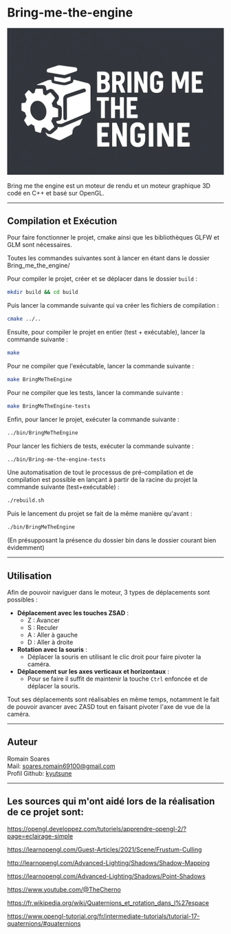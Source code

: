 # Bring-me-the-engine
![Logo du moteur](Bring_me_the_engine/assets/BringMeTheEngineLogo.png)

Bring me the engine est un moteur de rendu et un moteur graphique 3D codé en C++ et basé sur OpenGL.
___________________________________________
## Compilation et Exécution
Pour faire fonctionner le projet, cmake ainsi que les bibliothèques GLFW et GLM sont nécessaires.

Toutes les commandes suivantes sont à lancer en étant dans le dossier Bring_me_the_engine/

Pour compiler le projet, créer et se déplacer dans le dossier `build` :
```bash
mkdir build && cd build
```
Puis lancer la commande suivante qui va créer les fichiers de compilation :
```bash
cmake ../..
```
Ensuite, pour compiler le projet en entier (test + exécutable), lancer la commande suivante :
```bash
make
```
Pour ne compiler que l'exécutable, lancer la commande suivante :
```bash
make BringMeTheEngine
```
Pour ne compiler que les tests, lancer la commande suivante :
```bash
make BringMeTheEngine-tests

```
Enfin, pour lancer le projet, exécuter la commande suivante :
```bash
../bin/BringMeTheEngine
```
Pour lancer les fichiers de tests, exécuter la commande suivante :
```bash
../bin/Bring-me-the-engine-tests
```

Une automatisation de tout le processus de pré-compilation et de compilation est possible en lançant à partir de la racine du projet la commande suivante (test+exécutable) :
```bash
./rebuild.sh
```
Puis le lancement du projet se fait de la même manière qu'avant :
```bash
./bin/BringMeTheEngine
```
(En présupposant la présence du dossier bin dans le dossier courant bien évidemment)
____________________________________________
## Utilisation
Afin de pouvoir naviguer dans le moteur, 3 types de déplacements sont possibles :
- **Déplacement avec les touches ZSAD** : 
  - Z : Avancer
  - S : Reculer
  - A : Aller à gauche
  - D : Aller à droite 
- **Rotation avec la souris** : 
  - Déplacer la souris en utilisant le clic droit pour faire pivoter la caméra.
- **Déplacement sur les axes verticaux et horizontaux** :
  - Pour se faire il suffit de maintenir la touche `Ctrl` enfoncée et de déplacer la souris.

Tout ses déplacements sont réalisables en même temps, notamment le fait de pouvoir avancer avec ZASD tout en faisant pivoter l'axe de vue de la caméra.
____________________________________________
## Auteur
Romain Soares  
Mail: <soares.romain69100@gmail.com>  
Profil Github: [kyutsune](https://www.github.com/Kyutsune)
___________________________________________
## Les sources qui m'ont aidé lors de la réalisation de ce projet sont:
https://opengl.developpez.com/tutoriels/apprendre-opengl-2/?page=eclairage-simple

https://learnopengl.com/Guest-Articles/2021/Scene/Frustum-Culling

http://learnopengl.com/Advanced-Lighting/Shadows/Shadow-Mapping

https://learnopengl.com/Advanced-Lighting/Shadows/Point-Shadows

https://www.youtube.com/@TheCherno

https://fr.wikipedia.org/wiki/Quaternions_et_rotation_dans_l%27espace

https://www.opengl-tutorial.org/fr/intermediate-tutorials/tutorial-17-quaternions/#quaternions
